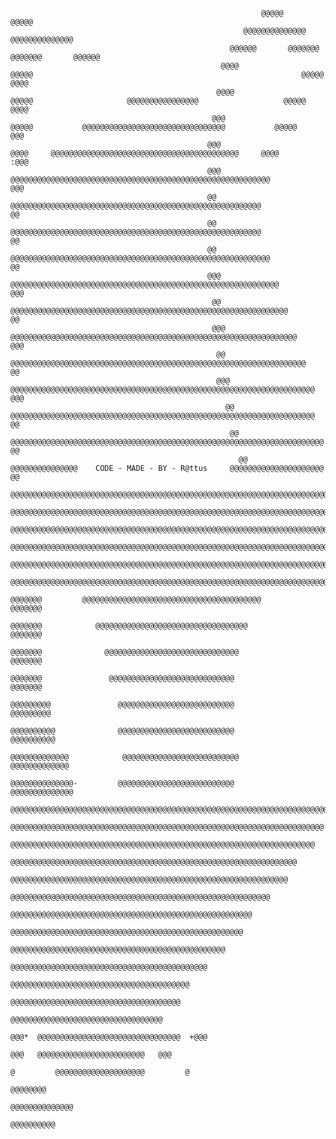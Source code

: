                                                                                                                                                                                                                  
                                                                                                                                                                                                                  
                                                                                                                                                                                                                  
                                                                                                                                                                                                                  
                                                                                                                                                                                                                  
                                                                                                                                                                                                                  
                                                                                                                                                                                                                  
                                                                                                                                                                                                                  
                                                                                                                                                                                                                  
                                                                                                                                                                                                                  
                                                                                                                                                                                                                  
                                                                                                                                                                                                                  
                                                                                                                                                                                                                  
                                                                                                                                                                                                                  
                                                                                                                                                                                                                  
                                                                                                                                                                                                                  
                                                                                                                                                                                                                  
                                                                                                                                                                                                                  
                                                                                                                                                                                                                  
                                                                                                                                                                                                                  
                                                                                                                                                                                                                  
                                                                                                                                                                                                                  
                                                                                                                                                                                                                  
                                                                                                                                                                                                                  
                                                                                                                                                                                                                  
                                                                                                                                                                                                                  
                                                                                                                                                                                                                  
                                                                                                                                                                                                                  
                                                                                                                                                                                                                  
                                                                                                                                                                                                                  
                                                                                                                                                                                                                  
                                                                                                                                                                                                                  
                                                            @@@@@                                                                                @@@@@                                                            
                                                        @@@@@@@@@@@@@@                                                                      @@@@@@@@@@@@@@                                                        
                                                     @@@@@@       @@@@@@@                                                                @@@@@@@       @@@@@@                                                     
                                                   @@@@               @@@@@                                                            @@@@@               @@@@                                                   
                                                  @@@@                  @@@@@                     @@@@@@@@@@@@@@@@                   @@@@@                  @@@@                                                  
                                                 @@@                     @@@@@           @@@@@@@@@@@@@@@@@@@@@@@@@@@@@@@@           @@@@@                     @@@                                                 
                                                @@@                        @@@@     @@@@@@@@@@@@@@@@@@@@@@@@@@@@@@@@@@@@@@@@@@     @@@@                       :@@@                                                
                                                @@@                         @@@@@@@@@@@@@@@@@@@@@@@@@@@@@@@@@@@@@@@@@@@@@@@@@@@@@@@@@@                         @@@                                                
                                                @@                           @@@@@@@@@@@@@@@@@@@@@@@@@@@@@@@@@@@@@@@@@@@@@@@@@@@@@@@@                           @@                                                
                                                @@                           @@@@@@@@@@@@@@@@@@@@@@@@@@@@@@@@@@@@@@@@@@@@@@@@@@@@@@@@                           @@                                                
                                                @@                          @@@@@@@@@@@@@@@@@@@@@@@@@@@@@@@@@@@@@@@@@@@@@@@@@@@@@@@@@@                          @@                                                
                                                @@@                        @@@@@@@@@@@@@@@@@@@@@@@@@@@@@@@@@@@@@@@@@@@@@@@@@@@@@@@@@@@@                        @@@                                                
                                                 @@                       @@@@@@@@@@@@@@@@@@@@@@@@@@@@@@@@@@@@@@@@@@@@@@@@@@@@@@@@@@@@@@                       @@                                                 
                                                 @@@                     @@@@@@@@@@@@@@@@@@@@@@@@@@@@@@@@@@@@@@@@@@@@@@@@@@@@@@@@@@@@@@@@                     @@@                                                 
                                                  @@                    @@@@@@@@@@@@@@@@@@@@@@@@@@@@@@@@@@@@@@@@@@@@@@@@@@@@@@@@@@@@@@@@@@                    @@                                                  
                                                  @@@                  @@@@@@@@@@@@@@@@@@@@@@@@@@@@@@@@@@@@@@@@@@@@@@@@@@@@@@@@@@@@@@@@@@@@                  @@@                                                  
                                                    @@                 @@@@@@@@@@@@@@@@@@@@@@@@@@@@@@@@@@@@@@@@@@@@@@@@@@@@@@@@@@@@@@@@@@@@                 @@                                                    
                                                     @@               @@@@@@@@@@@@@@@@@@@@@@@@@@@@@@@@@@@@@@@@@@@@@@@@@@@@@@@@@@@@@@@@@@@@@@               @@                                                     
                                                       @@             @@@@@@@@@@@@@@@    CODE - MADE - BY - R@ttus     @@@@@@@@@@@@@@@@@@@@@             @@                                                       
                                                                     @@@@@@@@@@@@@@@@@@@@@@@@@@@@@@@@@@@@@@@@@@@@@@@@@@@@@@@@@@@@@@@@@@@@@@@@                                                                     
                                                                    @@@@@@@@@@@@@@@@@@@@@@@@@@@@@@@@@@@@@@@@@@@@@@@@@@@@@@@@@@@@@@@@@@@@@@@@@@                                                                    
                                                                    @@@@@@@@@@@@@@@@@@@@@@@@@@@@@@@@@@@@@@@@@@@@@@@@@@@@@@@@@@@@@@@@@@@@@@@@@@                                                                    
                                                                    @@@@@@@@@@@@@@@@@@@@@@@@@@@@@@@@@@@@@@@@@@@@@@@@@@@@@@@@@@@@@@@@@@@@@@@@@@                                                                    
                                                                    @@@@@@@@@@@@@@@@@@@@@@@@@@@@@@@@@@@@@@@@@@@@@@@@@@@@@@@@@@@@@@@@@@@@@@@@@@                                                                    
                                                                    @@@@@@@@@@@@@@@@@@@@@@@@@@@@@@@@@@@@@@@@@@@@@@@@@@@@@@@@@@@@@@@@@@@@@@@@@@                                                                    
                                                                     @@@@@@@         @@@@@@@@@@@@@@@@@@@@@@@@@@@@@@@@@@@@@@@@         @@@@@@@                                                                     
                                                                     @@@@@@@            @@@@@@@@@@@@@@@@@@@@@@@@@@@@@@@@@@            @@@@@@@                                                                     
                                                                     @@@@@@@              @@@@@@@@@@@@@@@@@@@@@@@@@@@@@@              @@@@@@@                                                                     
                                                                     @@@@@@@               @@@@@@@@@@@@@@@@@@@@@@@@@@@@               @@@@@@@                                                                     
                                                                    @@@@@@@@@               @@@@@@@@@@@@@@@@@@@@@@@@@@               @@@@@@@@@                                                                    
                                                                    @@@@@@@@@@              @@@@@@@@@@@@@@@@@@@@@@@@@@              @@@@@@@@@@                                                                    
                                                                   @@@@@@@@@@@@@            @@@@@@@@@@@@@@@@@@@@@@@@@@            @@@@@@@@@@@@@                                                                   
                                                                    @@@@@@@@@@@@@@-         @@@@@@@@@@@@@@@@@@@@@@@@@@          @@@@@@@@@@@@@@                                                                    
                                                                    @@@@@@@@@@@@@@@@@@@@@@@@@@@@@@@@@@@@@@@@@@@@@@@@@@@@@@@@@@@@@@@@@@@@@@@@@@                                                                    
                                                                      @@@@@@@@@@@@@@@@@@@@@@@@@@@@@@@@@@@@@@@@@@@@@@@@@@@@@@@@@@@@@@@@@@@@@@                                                                      
                                                                       @@@@@@@@@@@@@@@@@@@@@@@@@@@@@@@@@@@@@@@@@@@@@@@@@@@@@@@@@@@@@@@@@@@@                                                                       
                                                                         @@@@@@@@@@@@@@@@@@@@@@@@@@@@@@@@@@@@@@@@@@@@@@@@@@@@@@@@@@@@@@@@                                                                         
                                                                          @@@@@@@@@@@@@@@@@@@@@@@@@@@@@@@@@@@@@@@@@@@@@@@@@@@@@@@@@@@@@@                                                                          
                                                                            @@@@@@@@@@@@@@@@@@@@@@@@@@@@@@@@@@@@@@@@@@@@@@@@@@@@@@@@@@                                                                            
                                                                              @@@@@@@@@@@@@@@@@@@@@@@@@@@@@@@@@@@@@@@@@@@@@@@@@@@@@@                                                                              
                                                                               @@@@@@@@@@@@@@@@@@@@@@@@@@@@@@@@@@@@@@@@@@@@@@@@@@@@                                                                               
                                                                                 @@@@@@@@@@@@@@@@@@@@@@@@@@@@@@@@@@@@@@@@@@@@@@@@                                                                                 
                                                                                   @@@@@@@@@@@@@@@@@@@@@@@@@@@@@@@@@@@@@@@@@@@@                                                                                   
                                                                                     @@@@@@@@@@@@@@@@@@@@@@@@@@@@@@@@@@@@@@@@                                                                                     
                                                                                      @@@@@@@@@@@@@@@@@@@@@@@@@@@@@@@@@@@@@@                                                                                      
                                                                                        @@@@@@@@@@@@@@@@@@@@@@@@@@@@@@@@@@                                                                                        
                                                                                   @@@*  @@@@@@@@@@@@@@@@@@@@@@@@@@@@@@@@  +@@@                                                                                   
                                                                                       @@@   @@@@@@@@@@@@@@@@@@@@@@@@   @@@                                                                                       
                                                                                     @         @@@@@@@@@@@@@@@@@@@@         @                                                                                     
                                                                                                     @@@@@@@@                                                                                                     
                                                                                                  @@@@@@@@@@@@@@                                                                                                  
                                                                                                    @@@@@@@@@@                                                                                                    
                                                                                                                                                                                                                  
                                                                                                                                                                                                                  
                                                                                                                                                                                                                  
                                                                                                                                                                                                                  
                                                                                                                                                                                                                  
                                                                                                                                                                                                                  
                                                                                                                                                                                                                  
                                                                                                                                                                                                                  
                                                                                                                                                                                                                  
                                                                                                                                                                                                                  
                                                                                                                                                                                                                  
                                                                                                                                                                                                                  
                                                                                                                                                                                                                  
                                                                                                                                                                                                                  
                                                                                                                                                                                                                  
                                                                                                                                                                                                                  
                                                                                                                                                                                                                  
                                                                                                                                                                                                                  
                                                                                                                                                                                                                  
                                                                                                                                                                                                                  
                                                                                                                                                                                                                  
                                                                                                                                                                                                                  
                                                                                                                                                                                                                  
                                                                                                                                                                                                                  
                                                                                                                                                                                                                  
                                                                                                                                                                                                                  
                                                                                                                                                                                                                  
                                                                                                                                                                                                                  
                                                                                                                                                                                                                  
                                                                                                                                                                                                                  
                                                                                                                                                                                                                  
                                                                                                                                                                                                                  
                                                                                                                                                                                                                  
                                                                                                                                                                                                                  
                                                                                                                                                                                                                  
                                                                                                                                                                                                                  
                                                                                                                                                                                                                  
                                                                                                                                                                                                                  
                                                                                                                                                                                                                  
                                                                                                                                                                                                                  
